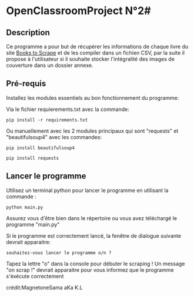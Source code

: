 # OpenClassroomProject N°2#

## Description

Ce programme a pour but de récupérer les informations de chaque livre du site [Books to Scrape](https://books.toscrape.com/) et de les compiler dans un fichien CSV, par la suite il propose à l'utilisateur si il souhaite stocker l'intégralité des images de couverture dans un dossier annexe.



## Pré-requis


Installez les modules essentiels au bon fonctionnement du programme:

Via le fichier requierements.txt avec la commande:

	pip install -r requirements.txt

Ou manuellement avec les 2 modules principaux qui sont "requests" et "beautifulsoup4" avec les commandes:

	pip install beautifulsoup4

	pip install requests



## Lancer le programme


	
Utilisez un terminal python pour lancer le programme en utilisant la commande :

	python main.py

Assurez vous d'être bien dans le répertoire ou vous avez téléchargé le programme "main.py"

Si le programme est correctement lancé, la fenêtre de dialogue suivante devrait apparaitre:

	souhaitez-vous lancer le programme o/n ?

Tapez la lettre "o" dans la console pour débuter le scraping ! Un message "on scrap !" devrait apparaitre pour vous informez que le programme s'éxécute correctement


 


crédit:MagnetoneSama aKa K.L
			


  
